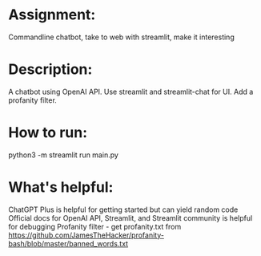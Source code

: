 # Assignment: 
Commandline chatbot, take to web with streamlit, make it interesting

# Description: 
A chatbot using OpenAI API. Use streamlit and streamlit-chat for UI. 
Add a profanity filter. 

# How to run: 
python3 -m streamlit run main.py 

# What's helpful: 
ChatGPT Plus is helpful for getting started but can yield random code  
Official docs for OpenAI API, Streamlit, and Streamlit community is helpful for debugging 
Profanity filter - get profanity.txt  from https://github.com/JamesTheHacker/profanity-bash/blob/master/banned_words.txt 


